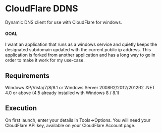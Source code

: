 # CloudFlare DDNS

Dynamic DNS client for use with CloudFlare for windows.

#### GOAL
I want an application that runs as a windows service and quietly keeps the designated subdomain updated with the current public ip address.  This application is forked from another application and has a long way to go in order to make it work for my use-case.

## Requirements
Windows XP/Vista/7/8/8.1 or Windows Server 2008R2/2012/2012R2
.NET 4.0 or above (4.5 already installed with Windows 8 / 8.1)


## Execution
On first launch, enter your details in Tools->Options. 
You will need your CloudFlare API key, available on your CloudFlare Account page. 
